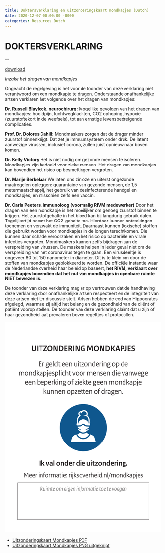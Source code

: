 ```yaml
---
title: Doktersverklaring en uitzonderingskaart mondkapjes (Dutch)
date: 2020-12-07 00:00:00 -0000
categories: Resources Dutch
---
```


# DOKTERSVERKLARING
--

[download](/downloads/DOKTERSVERKLARING-inzake-het-dragen-van-mondkapjes.pdf)

*Inzake het dragen van mondkapjes*

Ongeacht de regelgeving is het voor de toonder van deze verklaring niet verantwoord om een mondkapje te dragen. Onderstaande onafhankelijke artsen verklaren het volgende over het dragen van mondkapjes:

**Dr. Russell Blaylock, neurochirurg:**
Mogelijke gevolgen van het dragen van mondkapjes: hoofdpijn, luchtwegklachten, CO2 ophoping, hypoxie (zuurstoftekort in de weefsels), tot aan ernstige levensbedreigende complicaties.

**Prof. Dr. Dolores Cahill:** Mondmaskers zorgen dat de drager minder zuurstof binnenkrijgt. Dat zet je immuunsysteem onder druk. De latent aanwezige virussen, inclusief corona, zullen juist opnieuw naar boven komen. 

**Dr. Kelly Victory** Het is niet nodig om gezonde mensen te isoleren. Mondkapjes zijn bedoeld voor zieke mensen. Het dragen van mondkapjes kan bovendien het risico op besmettingen vergroten.

**Dr. Marije Berkelaar** We laten ons zinloze en uiterst ongezonde maatregelen opleggen: quarantaine van gezonde mensen, de 1,5 metermaatschappij, het gebruik van desinfecterende handgel en mondkapjes, en misschien zelfs een vaccin.

**Dr. Carla Peeters, immunoloog (voormalig RIVM medewerker)** Door het dragen van een mondkapje is het moeilijker om genoeg zuurstof binnen te krijgen. Het zuurstofgehalte in het bloed kan bij langdurig gebruik dalen. Tegelijkertijd neemt het CO2-gehalte toe. Hierdoor kunnen ontstekingen toenemen en verzwakt de immuniteit. 
Daarnaast kunnen (toxische) stoffen die gebruikt worden voor mondkapjes in de longen terechtkomen. Die kunnen daar schade veroorzaken en het risico op bacteriële en virale infecties vergroten. Mondmaskers kunnen zelfs bijdragen aan de verspreiding van virussen. De maskers helpen in ieder geval niet om de verspreiding van het coronavirus tegen te gaan. 
Een virusdeeltje is ongeveer 80 tot 150 nanometer in diameter. Dit is te klein om door de stoffen van mondkapjes geblokkeerd te worden. De officiële instantie waar de Nederlandse overheid haar beleid op baseert, **het RIVM, verklaart over mondkapjes bovendien dat het nut van mondkapjes in openbare ruimte NIET bewezen is**.

De toonder van deze verklaring mag er op vertrouwen dat de handhaving deze verklaring door onafhankelijke artsen respecteert en de integriteit van deze artsen niet ter discussie stelt. 
Artsen hebben de eed van Hippocrates afgelegd, waarmee zij altijd het belang en de gezondheid van de cliënt of patiënt voorop stellen. De toonder van deze verklaring claimt dat u zijn of haar gezondheid laat prevaleren boven regeltjes of protocollen. 


![uitzonderingskaart-mondkapjes](/downloads/uitzonderingskaart-mondkapjes.png)

- [Uitzonderingskaart Mondkapjes PDF](/downloads/uitzonderingskaart-mondkapjes.pdf)
- [Uitzonderingskaart Mondkapjes PNG uitgeknipt](/downloads/uitzonderingskaart-mondkapjes.png)
